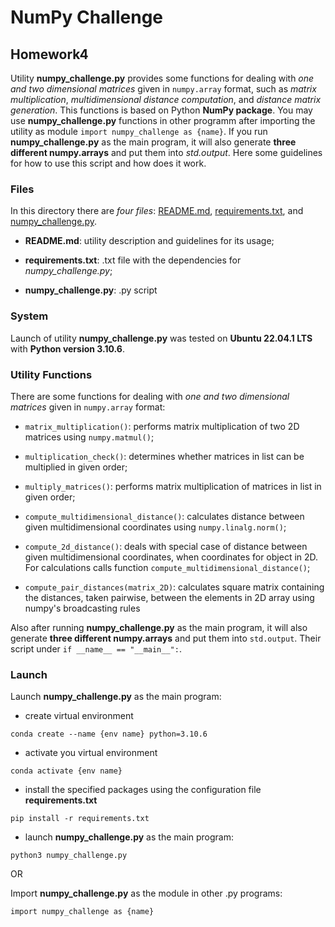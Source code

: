 # **NumPy Challenge**
## Homework4

Utility **numpy_challenge.py** provides some functions for dealing with *one and two dimensional matrices* given in `numpy.array` format, 
such as *matrix multiplication*, *multidimensional distance computation*, and *distance matrix generation*. 
This functions is based on Python **NumPy package**. You may use **numpy_challenge.py** functions in other programm 
after importing the utility as module `import numpy_challenge as {name}`. If you run **numpy_challenge.py** as the main program, 
it will also generate **three different numpy.arrays** and put them into *std.output*. Here some guidelines for how to use this script and how does it work.

### Files
In this directory there are *four files*: [README.md](./README.md), [requirements.txt](./requirements.txt), and [numpy_challenge.py](./numpy_challenge.py).

- **README.md**: utility description and guidelines for its usage;

- **requirements.txt**: .txt file with the dependencies for *numpy_challenge.py*;

- **numpy_challenge.py**: .py script

### System
Launch of utility **numpy_challenge.py** was tested on **Ubuntu 22.04.1 LTS** with **Python version 3.10.6**.

### Utility Functions
There are some functions for dealing with *one and two dimensional matrices* given in `numpy.array` format:

- `matrix_multiplication()`: performs matrix multiplication of two 2D matrices using `numpy.matmul()`;

- `multiplication_check()`: determines whether matrices in list can be multiplied in given order;

- `multiply_matrices()`: performs matrix multiplication of matrices in list in given order;

- `compute_multidimensional_distance()`: calculates distance between given multidimensional coordinates using `numpy.linalg.norm()`;

- `compute_2d_distance()`: deals with special case of distance between given multidimensional coordinates, when coordinates for object in 2D. 
For calculations calls function `compute_multidimensional_distance()`;

- `compute_pair_distances(matrix_2D)`: calculates square matrix containing the distances, taken pairwise, between the elements in 2D array 
using numpy's broadcasting rules

Also after running **numpy_challenge.py** as the main program, it will also generate **three different numpy.arrays** and put them into `std.output`. 
Their script under `if __name__ == "__main__":`.

### Launch

Launch **numpy_challenge.py** as the main program:

- create virtual environment

`conda create --name {env name} python=3.10.6`

- activate you virtual environment

`conda activate {env name}`

- install the specified packages using the configuration file **requirements.txt**

`pip install -r requirements.txt`

- launch **numpy_challenge.py** as the main program:

`python3 numpy_challenge.py`

OR

Import **numpy_challenge.py** as the module in other .py programs:

`import numpy_challenge as {name}`
